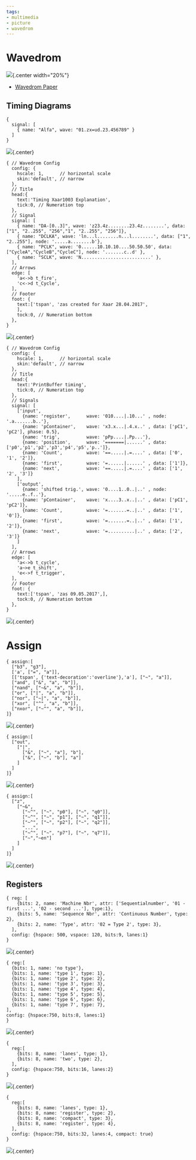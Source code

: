 ```yaml
---
tags:
- multimedia
- picture
- wavedrom
---
```

# Wavedrom
![](img/wavedrom.svg){.center width="20%"}

- [Wavedrom Paper]({{base_repo_file}}/docs/multimedia/pictures/docs/SNUG2016_WaveDrom.pdf)

## Timing Diagrams
```wavedrom
{
  signal: [
    { name: "Alfa", wave: "01.zx=ud.23.456789" }
  ]
}
```

![](img/wavedrom-signals-1.svg){.center}

```wavedrom
{ // Wavedrom Config
  config: {
    hscale: 1,      // horizontal scale
    skin:'default', // narrow
  },
  // Title
  head:{
    text:'Timing Xaar1003 Explanation',
    tick:0, // Numeration top
  },
  // Signal
  signal: [
    { name: "DA-[0..3]", wave: 'z23.4z........23.4z........', data: ["1", "2..255", "256","1", "2..255", "256"]},
    { name: "DCLKA", wave: 'ln...l........n...l........', data: ["1", "2..255"], node: '.....a........b'},
    { name: "PCLK", wave: '0......10.10.10....50.50.50', data:["CycleA","CycleB","CycleC"], node: '.......c..d' },
    { name: "SCLK", wave: 'N..........................' },
  ],
  // Arrows
  edge: [
    'a<->b t_fire',
    'c<->d t_Cycle',
  ],
  // Footer
  foot: {
    text:['tspan', 'zas created for Xaar 28.04.2017',
    ],
    tock:0, // Numeration bottom
  },
}
```

![](img/wavedrom-signals-2.svg){.center}


```wavedrom
{ // Wavedrom Config
  config: {
    hscale: 1,      // horizontal scale
    skin:'default', // narrow
  },
  // Title
  head:{
    text:'PrintBuffer timing',
    tick:0, // Numeration top
  },
  // Signals
  signal: [
    ['input',
      {name: 'register',      wave: '010....|.10...' , node: '.a.......b..'},
      {name: 'pContainer',    wave: 'x3.x...|.4.x..' , data: ['pC1', 'pC2'], phase: 0.5},
      {name: 'trig',          wave: 'pPp....|.Pp...'},
      {name: 'position',      wave: '=======|......' , data: ['p0','p1','p2','p3','p4','p5','p..']},
      {name: 'Count',         wave: '==.....|.=....' , data: ['0', '1', '2']},
      {name: 'first',         wave: '=......|......' , data: ['1']},
      {name: 'next',          wave: '==.....|.=....' , data: ['1', '2', '3']}
    ],
    ['output',
      {name: 'shifted trig.', wave: '0....1..0..|..' , node: '.....e..f..'},
      {name: 'pContainer',    wave: 'x....3..x..|..' , data: ['pC1', 'pC2']},
      {name: 'Count',         wave: '=.......=..|..' , data: ['1', '0']},
      {name: 'first',         wave: '=.......=..|..' , data: ['1', '2']},
      {name: 'next',          wave: '=..........|..' , data: ['2', '3']}
    ]
  ],
  // Arrows
  edge: [
    'a<->b t_cycle',
    'a~>e t_shift',
    'e<->f t_trigger',
  ],
  // Footer
  foot: {
    text:['tspan', 'zas 09.05.2017',],
    tock:0, // Numeration bottom
  },
}
```

![](img/wavedrom-signals-3.svg){.center}


Assign
======
```wavedrom
{ assign:[
  ["b3", "g3"],
  ['a', ["=", "a"]],
  [['tspan', {'text-decoration':'overline'},'a'], ["~", "a"]],
  ["and", ["&", "a", "b"]],
  ["nand", ["~&", "a", "b"]],
  ["or", ["|", "a", "b"]],
  ["nor", ["~|", "a", "b"]],
  ["xor", ["^", "a", "b"]],
  ["nxor", ["~^", "a", "b"]],
]}
```

![](img/wavedrom-logic-1.svg){.center}

```wavedrom
{ assign:[
  ["out",
    ["|",
      ["&", ["~", "a"], "b"],
      ["&", ["~", "b"], "a"]
    ]
  ]
]}
```

![](img/wavedrom-logic-2.svg){.center}


```wavedrom
{ assign:[
  ["z",
    ["~&",
      ["~^", ["~", "p0"], ["~", "q0"]],
      ["~^", ["~", "p1"], ["~", "q1"]],
      ["~^", ["~", "p2"], ["~", "q2"]],
      "...",
      ["~^", ["~", "p7"], ["~", "q7"]],
      ["~","~en"]
    ]
  ]
]}
```

![](img/wavedrom-logic-3.svg){.center}

## Registers

```wavedrom
{ reg: [
    {bits: 2, name: 'Machine Nbr', attr: ['Sequentialnumber', '01 - first ...', '02 - second ...'], type:1},
    {bits: 5, name: 'Sequence Nbr', attr: 'Continuous Number', type: 2},
    {bits: 2, name: 'Type', attr: '02 = Type 2', type: 3},
  ],
  config: {hspace: 500, vspace: 120, bits:9, lanes:1}
}
```

![](img/wavedrom-register-1.svg){.center}


```wavedrom
{ reg:[
  {bits: 1, name: 'no type'},
  {bits: 1, name: 'type 1', type: 1},
  {bits: 1, name: 'type 2', type: 2},
  {bits: 1, name: 'type 3', type: 3},
  {bits: 1, name: 'type 4', type: 4},
  {bits: 1, name: 'type 5', type: 5},
  {bits: 1, name: 'type 6', type: 6},
  {bits: 1, name: 'type 7', type: 7},
],
config: {hspace:750, bits:8, lanes:1}
}
```

![](img/wavedrom-register-2.svg){.center}

```wavedrom
{
  reg:[
    {bits: 8, name: 'lanes', type: 1},
    {bits: 8, name: 'two', type: 2},
  ],
  config: {hspace:750, bits:16, lanes:2}
}
```

![](img/wavedrom-register-3.svg){.center}


```wavedrom
{
  reg:[
    {bits: 8, name: 'lanes', type: 1},
    {bits: 8, name: 'register', type: 2},
    {bits: 8, name: 'compact', type: 3},
    {bits: 8, name: 'register', type: 4},
  ],
  config: {hspace:750, bits:32, lanes:4, compact: true}
}
```

![](img/wavedrom-register-4.svg){.center}
